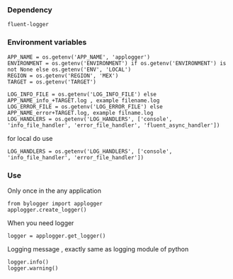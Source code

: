 ### Dependency 

```fluent-logger```

### Environment variables

```
APP_NAME = os.getenv('APP_NAME', 'applogger')
ENVIRONMENT = os.getenv('ENVIRONMENT') if os.getenv('ENVIRONMENT') is not None else os.getenv('ENV', 'LOCAL')
REGION = os.getenv('REGION', 'MEX')
TARGET = os.getenv('TARGET')
```

```LOG_LEVEL = os.getenv('LOG_LEVEL', 'INFO')
LOG_INFO_FILE = os.getenv('LOG_INFO_FILE') else APP_NAME_info_+TARGET.log , example filename.log
LOG_ERROR_FILE = os.getenv('LOG_ERROR_FILE') else APP_NAME_error+TARGET.log, example filname.log
LOG_HANDLERS = os.getenv('LOG_HANDLERS', ['console', 'info_file_handler', 'error_file_handler', 'fluent_async_handler'])
```
for local do use 
```
LOG_HANDLERS = os.getenv('LOG_HANDLERS', ['console', 'info_file_handler', 'error_file_handler'])
```
### Use 

Only once in the any application
```
from bylogger import applogger
applogger.create_logger()
```

When you need logger
```
logger = applogger.get_logger()

```

Logging message , exactly same as logging module of python
```
logger.info()
logger.warning()
```

